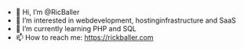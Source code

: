 - 👋 Hi, I’m @RicBaller
- 👀 I’m interested in webdevelopment, hostinginfrastructure and SaaS
- 🌱 I’m currently learning PHP and SQL
- 📫 How to reach me: https://rickballer.com
